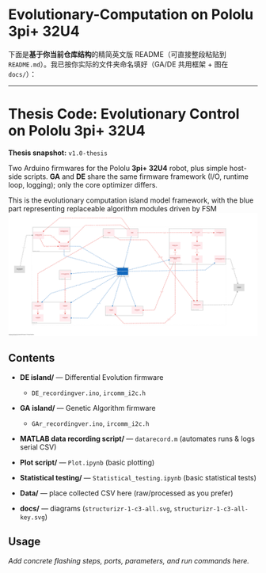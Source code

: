 # Evolutionary-Computation on Pololu 3pi+ 32U4

下面是**基于你当前仓库结构**的精简英文版 README（可直接整段粘贴到 `README.md`）。我已按你实际的文件夹命名填好（GA/DE 共用框架 + 图在 `docs/`）：

---

# Thesis Code: Evolutionary Control on Pololu 3pi+ 32U4

**Thesis snapshot:** `v1.0-thesis`

Two Arduino firmwares for the Pololu **3pi+ 32U4** robot, plus simple host-side scripts.
**GA** and **DE** share the same firmware framework (I/O, runtime loop, logging); only the core optimizer differs.

This is the evolutionary computation island model framework, with the blue part representing replaceable algorithm modules driven by FSM
[![Evolutionary Computing Island Model Framework](docs/structurizr-1-c3-all.svg)](docs/structurizr-1-c3-all.svg)


## Contents

* **DE island/** — Differential Evolution firmware

  * `DE_recordingver.ino`, `ircomm_i2c.h`
* **GA island/** — Genetic Algorithm firmware

  * `GAr_recordingver.ino`, `ircomm_i2c.h`
* **MATLAB data recording script/** — `datarecord.m` (automates runs & logs serial CSV)
* **Plot script/** — `Plot.ipynb` (basic plotting)
* **Statistical testing/** — `Statistical_testing.ipynb` (basic statistical tests)
* **Data/** — place collected CSV here (raw/processed as you prefer)
* **docs/** — diagrams (`structurizr-1-c3-all.svg`, `structurizr-1-c3-all-key.svg`)

## Usage

*Add concrete flashing steps, ports, parameters, and run commands here.*




